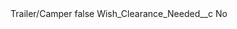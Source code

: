 <?xml version="1.0" encoding="UTF-8"?>
<CustomMetadata xmlns="http://soap.sforce.com/2006/04/metadata" xmlns:xsi="http://www.w3.org/2001/XMLSchema-instance" xmlns:xsd="http://www.w3.org/2001/XMLSchema">
    <label>Trailer/Camper</label>
    <protected>false</protected>
    <values>
        <field>Wish_Clearance_Needed__c</field>
        <value xsi:type="xsd:string">No</value>
    </values>
</CustomMetadata>
